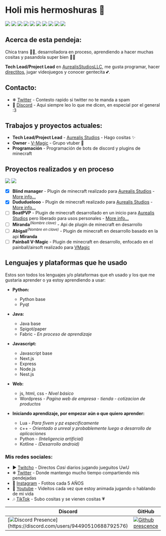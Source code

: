 # Holi mis hermoshuras 💖
[![](https://img.shields.io/badge/-python-3776AB?logo=python&logoColor=white&style=flat)](https://github.com/search?q=+language%3APython++org%3AFunkyoEnma+&type=repositories)
[![](https://img.shields.io/badge/-qt-41CD52?logo=qt&logoColor=white&style=flat)](https://github.com/search?q=+language%3APython++org%3AFunkyoEnma+&type=repositories)
[![](https://img.shields.io/badge/-Java-ED8B00?logo=openjdk&logoColor=white&style=flat)](https://github.com/search?q=+language%3AJava+++org%3AFunkyoEnma+&type=repositories)
[![](https://img.shields.io/badge/-Spigot%2FPaper-ED8B00?logo=openjdk&logoColor=white&style=flat)](https://github.com/search?q=+language%3AJava+++org%3AFunkyoEnma+&type=repositories)
[![](https://img.shields.io/badge/-Fabric-ED8B00?logo=openjdk&logoColor=white&style=flat)](https://github.com/search?q=+language%3AJava+++org%3AFunkyoEnma+&type=repositories)
[![](https://img.shields.io/badge/-JavaScript-F7DF1E?logo=javascript&logoColor=white&style=flat)](https://github.com/search?q=+language%3AJavaScript++org%3AFunkyoEnma+&type=repositories)
[![](https://img.shields.io/badge/-next.Js-000000?logo=javascript&logoColor=white&style=flat)](https://github.com/search?q=+language%3AJavaScript++org%3AFunkyoEnma+&type=repositories)
[![](https://img.shields.io/badge/-express-000000?logo=express&logoColor=white&style=flat)](https://github.com/search?q=+language%3AJavaScript++org%3AFunkyoEnma+&type=repositories)
[![](https://img.shields.io/badge/-nodeJs-339933?logo=nodedotjs&logoColor=white&style=flat)](https://github.com/search?q=+language%3AJavaScript++org%3AFunkyoEnma+&type=repositories)
[![](https://img.shields.io/badge/-nestJs-339933?logo=nestjs&logoColor=white&style=flat)](https://github.com/search?q=+language%3AJavaScript++org%3AFunkyoEnma+&type=repositories)

## Acerca de esta pendeja:

Chica trans 🏳️‍⚧️, desarrolladora en proceso, aprendiendo a hacer muchas cositas y pasandola super bien 💖✨

**Tech Lead/Project Lead** en [AurealisStudiosLLC](https://github.com/AurealisStudiosLLC), me gusta programar, hacer [directitos](https://www.twitch.tv/funkyoenma), jugar videojuegos y conocer gentecita 💕.

## Contacto:
* ❄ [Twitter](https://twitter.com/FunkyoEnma) - Contesto rapido si twitter no te manda a spam
* 💖 [Discord](https://discord.gg/APYemsXMCV) - Aqui siempre leo lo que me dicen, en especial por el general :3

## Trabajos y proyectos actuales:
*  **Tech Lead/Project Lead** - [Aurealis Studios](https://github.com/AurealisStudiosLLC) - Hago cositas ✨
*  **Owner** - [V-Magic](https://twitter.com/_VMagic) - Grupo vtuber 💖
*  **Programación** - Programación de bots de discord y plugins de minecraft

## Proyectos realizados y en proceso

[![](https://img.shields.io/badge/-Java-ED8B00?logo=openjdk&logoColor=white&style=flat)](https://github.com/search?q=+language%3AJava+++org%3AFunkyoEnma+&type=repositories) [![](https://img.shields.io/badge/-Spigot%2FPaper-ED8B00?logo=openjdk&logoColor=white&style=flat)](https://github.com/search?q=+language%3AJava+++org%3AFunkyoEnma+&type=repositories)
 - [x] **Blind manager** - Plugin de minecraft realizado para [Aurealis Studios](https://github.com/AurealisStudiosLLC) - [More info...](proyects/BlindManager.md)
 - [x] **Dududuelooo** - Plugin de minecraft realizado para [Aurealis Studios](https://github.com/AurealisStudiosLLC) - [More info...](proyects/Dududuelooo.md)
 - [ ] **BoatPVP** - Plugin de minecraft desarrollado en un inicio para [Aurealis Studios](https://github.com/AurealisStudiosLLC) pero liberado para usos personales - [More info...](proyects/BoatPvp.md)
 - [ ] **Miranda**<sup>*(Nombre clave)*</sup> - Api de plugin de minecraft en desarrollo
 - [ ] **Abigail**<sup>*(Nombre en clave)*</sup> - Plugin de minecraft en desarrollo basado en la api **Miranda**
 - [ ] **Painball V-Magic** - Plugin de minecraft en desarrollo, enfocado en el painball/airsoft realizado para [VMagic](https://twitter.com/_VMagic_)

## Lenguajes y plataformas que he usado
Estos son todos los lenguajes y/o plataformas que eh usado y los que me gustaria aprender o ya estoy aprendiendo a usar:

* **Python:**
  * Python base
  * Pyqt

* **Java:**
  * Java base
  * Spigot/paper
  * Fabric *- En proceso de aprendizaje*

* **Javascript:**
  * Javascript base
  * Next.js
  * Express
  * Node.js
  * Nest.js

* **Web:**
  * js, html, css *- Nivel básico*
  * Wordpress - *Pagina web de empresa - tienda - cotizacion de productos*

* **Iniciando aprendizaje, por empezar aún o que quiero aprender:**
  * Lua - *Para fivem y pz especificamente*
  * c++ - *Orientado a unreal y probablemente luego a desarrollo de aplicaciones*
  * Python - *(Inteligencia artificial)*
  * Kotline - *(Desarrollo android)*

### Mis redes sociales:
* ▶ [Twitcho](https://www.twitch.tv/funkyoenma) - Directos *Casi* diarios jugando jueguitos UwU
* ❄ [Twitter](https://twitter.com/FunkyoEnma) - Donde mantengo mucho tiempo compartiendo mis pendejadas
* 📸 [Instagram](https://www.instagram.com/enmafunkyo/) - Fotitos cada 5 AÑOS
* 🔴 [Youtube](https://www.youtube.com/channel/UCiMP1z0LtT95bNW-qpP35OA) - Videitos cada vez que estoy animada jugando o hablando de mi vida
* 🎶 [TikTok](https://www.tiktok.com/@funkyoenma) - Subo cositas y se vienen cositas 💗
  
|Discord|GitHub|
|-------|------|
|[![Discord Presence](https://lanyard-profile-readme.vercel.app/api/290581058905309184?theme=dark&bg=5c5c5c&borderRadius=10px&idleMessage=Tocando%20pasto...)](https://discord.com/users/94490510688792576)|[![Github prescence](https://github-readme-stats.vercel.app/api?username=FunkyoEnma&show_icons=true&theme=neon)](https://github.com/FunkyoEnma)
